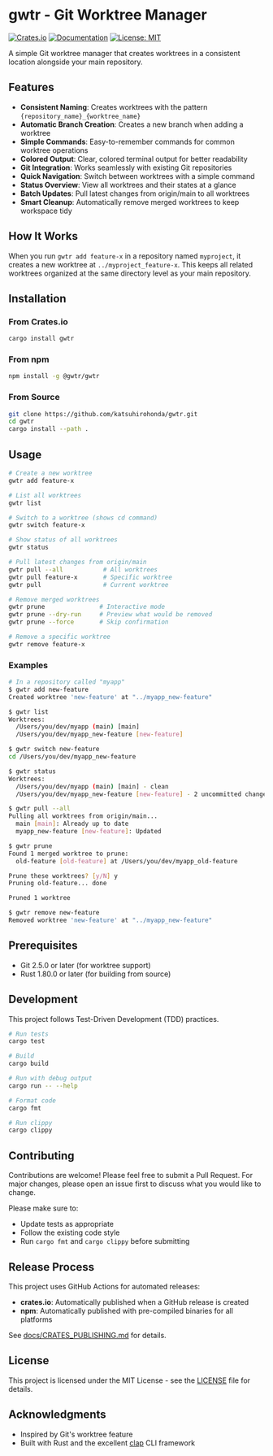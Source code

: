 # gwtr - Git Worktree Manager

[![Crates.io](https://img.shields.io/crates/v/gwtr.svg)](https://crates.io/crates/gwtr)
[![Documentation](https://docs.rs/gwtr/badge.svg)](https://docs.rs/gwtr)
[![License: MIT](https://img.shields.io/badge/License-MIT-yellow.svg)](https://opensource.org/licenses/MIT)

A simple Git worktree manager that creates worktrees in a consistent location alongside your main repository.

## Features

- **Consistent Naming**: Creates worktrees with the pattern `{repository_name}_{worktree_name}`
- **Automatic Branch Creation**: Creates a new branch when adding a worktree
- **Simple Commands**: Easy-to-remember commands for common worktree operations
- **Colored Output**: Clear, colored terminal output for better readability
- **Git Integration**: Works seamlessly with existing Git repositories
- **Quick Navigation**: Switch between worktrees with a simple command
- **Status Overview**: View all worktrees and their states at a glance
- **Batch Updates**: Pull latest changes from origin/main to all worktrees
- **Smart Cleanup**: Automatically remove merged worktrees to keep workspace tidy

## How It Works

When you run `gwtr add feature-x` in a repository named `myproject`, it creates a new worktree at `../myproject_feature-x`. This keeps all related worktrees organized at the same directory level as your main repository.

## Installation

### From Crates.io

```bash
cargo install gwtr
```

### From npm

```bash
npm install -g @gwtr/gwtr
```

### From Source

```bash
git clone https://github.com/katsuhirohonda/gwtr.git
cd gwtr
cargo install --path .
```

## Usage

```bash
# Create a new worktree
gwtr add feature-x

# List all worktrees
gwtr list

# Switch to a worktree (shows cd command)
gwtr switch feature-x

# Show status of all worktrees
gwtr status

# Pull latest changes from origin/main
gwtr pull --all           # All worktrees
gwtr pull feature-x       # Specific worktree
gwtr pull                 # Current worktree

# Remove merged worktrees
gwtr prune               # Interactive mode
gwtr prune --dry-run     # Preview what would be removed
gwtr prune --force       # Skip confirmation

# Remove a specific worktree
gwtr remove feature-x
```

### Examples

```bash
# In a repository called "myapp"
$ gwtr add new-feature
Created worktree 'new-feature' at "../myapp_new-feature"

$ gwtr list
Worktrees:
  /Users/you/dev/myapp (main) [main]
  /Users/you/dev/myapp_new-feature [new-feature]

$ gwtr switch new-feature
cd /Users/you/dev/myapp_new-feature

$ gwtr status
Worktrees:
  /Users/you/dev/myapp (main) [main] - clean
  /Users/you/dev/myapp_new-feature [new-feature] - 2 uncommitted changes

$ gwtr pull --all
Pulling all worktrees from origin/main...
  main [main]: Already up to date
  myapp_new-feature [new-feature]: Updated

$ gwtr prune
Found 1 merged worktree to prune:
  old-feature [old-feature] at /Users/you/dev/myapp_old-feature

Prune these worktrees? [y/N] y
Pruning old-feature... done

Pruned 1 worktree

$ gwtr remove new-feature
Removed worktree 'new-feature' at "../myapp_new-feature"
```

## Prerequisites

- Git 2.5.0 or later (for worktree support)
- Rust 1.80.0 or later (for building from source)

## Development

This project follows Test-Driven Development (TDD) practices.

```bash
# Run tests
cargo test

# Build
cargo build

# Run with debug output
cargo run -- --help

# Format code
cargo fmt

# Run clippy
cargo clippy
```

## Contributing

Contributions are welcome! Please feel free to submit a Pull Request. For major changes, please open an issue first to discuss what you would like to change.

Please make sure to:
- Update tests as appropriate
- Follow the existing code style
- Run `cargo fmt` and `cargo clippy` before submitting

## Release Process

This project uses GitHub Actions for automated releases:
- **crates.io**: Automatically published when a GitHub release is created
- **npm**: Automatically published with pre-compiled binaries for all platforms

See [docs/CRATES_PUBLISHING.md](docs/CRATES_PUBLISHING.md) for details.

## License

This project is licensed under the MIT License - see the [LICENSE](LICENSE) file for details.

## Acknowledgments

- Inspired by Git's worktree feature
- Built with Rust and the excellent [clap](https://github.com/clap-rs/clap) CLI framework